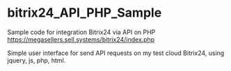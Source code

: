 # bitrix24_API_PHP_Sample
Sample code for integration Bitrix24 via API on PHP
https://megasellers.sell.systems/bitrix24/index.php

Simple user interface for send API requests on my test cloud Bitrix24, using jquery, js, php, html.
